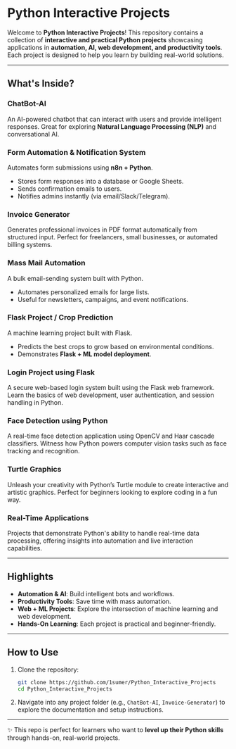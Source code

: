 # Python Interactive Projects

Welcome to **Python Interactive Projects**!
This repository contains a collection of **interactive and practical Python projects** showcasing applications in **automation, AI, web development, and productivity tools**.
Each project is designed to help you learn by building real-world solutions.

---

## What's Inside?

### ChatBot-AI

An AI-powered chatbot that can interact with users and provide intelligent responses. Great for exploring **Natural Language Processing (NLP)** and conversational AI.

### Form Automation & Notification System

Automates form submissions using **n8n + Python**.

* Stores form responses into a database or Google Sheets.
* Sends confirmation emails to users.
* Notifies admins instantly (via email/Slack/Telegram).

### Invoice Generator

Generates professional invoices in PDF format automatically from structured input. Perfect for freelancers, small businesses, or automated billing systems.

### Mass Mail Automation

A bulk email-sending system built with Python.

* Automates personalized emails for large lists.
* Useful for newsletters, campaigns, and event notifications.

### Flask Project / Crop Prediction

A machine learning project built with Flask.

* Predicts the best crops to grow based on environmental conditions.
* Demonstrates **Flask + ML model deployment**.

### Login Project using Flask
A secure web-based login system built using the Flask web framework. Learn the basics of web development, user authentication, and session handling in Python.

### Face Detection using Python
A real-time face detection application using OpenCV and Haar cascade classifiers. Witness how Python powers computer vision tasks such as face tracking and recognition.

### Turtle Graphics
Unleash your creativity with Python’s Turtle module to create interactive and artistic graphics. Perfect for beginners looking to explore coding in a fun way.

### Real-Time Applications
Projects that demonstrate Python's ability to handle real-time data processing, offering insights into automation and live interaction capabilities.

---

## Highlights

* **Automation & AI**: Build intelligent bots and workflows.
* **Productivity Tools**: Save time with mass automation.
* **Web + ML Projects**: Explore the intersection of machine learning and web development.
* **Hands-On Learning**: Each project is practical and beginner-friendly.

---

## How to Use

1. Clone the repository:

   ```bash
   git clone https://github.com/1sumer/Python_Interactive_Projects
   cd Python_Interactive_Projects
   ```

2. Navigate into any project folder (e.g., `ChatBot-AI`, `Invoice-Generator`) to explore the documentation and setup instructions.

---

✨ This repo is perfect for learners who want to **level up their Python skills** through hands-on, real-world projects.








